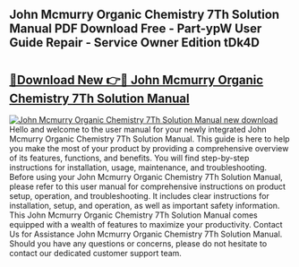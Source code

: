 ## John Mcmurry Organic Chemistry 7Th Solution Manual PDF Download Free - Part-ypW User Guide Repair - Service Owner Edition tDk4D

# <h2><a href="http://bc53628.oget.top/?id=John+Mcmurry+Organic+Chemistry+7Th+Solution+Manual">🔗Download New 👉🔴 John Mcmurry Organic Chemistry 7Th Solution Manual</a></h2>

[![John Mcmurry Organic Chemistry 7Th Solution Manual new download](https://i.imgur.com/5g1atiW.png)](http://bc53628.oget.top/?id=John+Mcmurry+Organic+Chemistry+7Th+Solution+Manual)
Hello and welcome to the user manual for your newly integrated John Mcmurry Organic Chemistry 7Th Solution Manual. This guide is here to help you make the most of your product by providing a comprehensive overview of its features, functions, and benefits. You will find step-by-step instructions for installation, usage, maintenance, and troubleshooting. Before using your John Mcmurry Organic Chemistry 7Th Solution Manual, please refer to this user manual for comprehensive instructions on product setup, operation, and troubleshooting. It includes clear instructions for installation, setup, and operation, as well as important safety information. This John Mcmurry Organic Chemistry 7Th Solution Manual comes equipped with a wealth of features to maximize your productivity. Contact Us for Assistance John Mcmurry Organic Chemistry 7Th Solution Manual. Should you have any questions or concerns, please do not hesitate to contact our dedicated customer support team.
